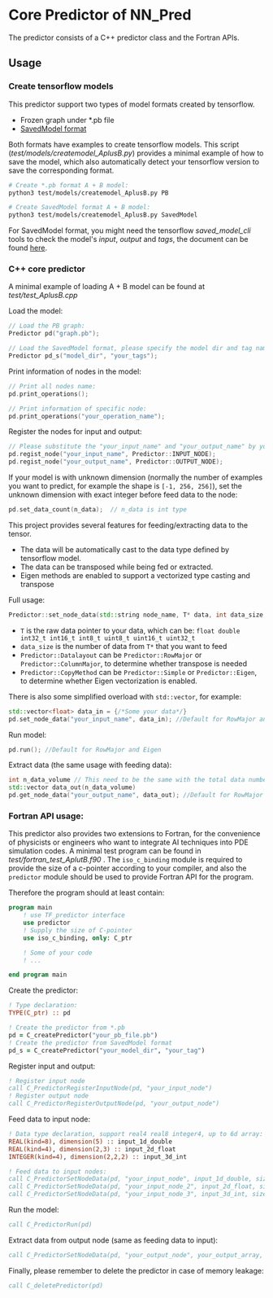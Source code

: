 # Core Predictor of NN_Pred
The predictor consists of a C++ predictor class and the Fortran APIs.

## Usage

### Create tensorflow models
This predictor support two types of model formats created by tensorflow.
- Frozen graph under *.pb file 
- [SavedModel format](https://www.tensorflow.org/guide/saved_model) 

Both formats have examples to create tensorflow models. This script (*test/models/createmodel_AplusB.py*) provides a minimal example of how to save the model, which also automatically detect your tensorflow version to save the corresponding format.
```sh
# Create *.pb format A + B model:
python3 test/models/createmodel_AplusB.py PB

# Create SavedModel format A + B model:
python3 test/models/createmodel_AplusB.py SavedModel
```

For SavedModel format, you might need the tensorflow *saved_model_cli* tools to check the model's *input*, *output* and *tags*, the document can be found [here](https://www.tensorflow.org/guide/saved_model). 

### C++ core predictor
A minimal example of loading A + B model can be found at *test/test_AplusB.cpp*

Load the model:
```c++
// Load the PB graph:
Predictor pd("graph.pb");

// Load the SavedModel format, please specify the model dir and tag name
Predictor pd_s("model_dir", "your_tags");
```

Print information of nodes in the model:
```c++
// Print all nodes name:
pd.print_operations();

// Print information of specific node:
pd.print_operations("your_operation_name");
```

Register the nodes for input and output:
```c++
// Please substitute the "your_input_name" and "your_output_name" by your real node name
pd.regist_node("your_input_name", Predictor::INPUT_NODE);
pd.regist_node("your_output_name", Predictor::OUTPUT_NODE);
```

If your model is with unknown dimension (normally the number of examples you want to predict, for example the shape is `[-1, 256, 256]`), set the unknown dimension with exact integer before feed data to the node:
```c++
pd.set_data_count(n_data);  // n_data is int type 
```

This project provides several features for feeding/extracting data to the tensor.
- The data will be automatically cast to the data type defined by tensorflow model.
- The data can be transposed while being fed or extracted. 
- Eigen methods are enabled to support a vectorized type casting and transpose 

Full usage:

```c++
Predictor::set_node_data(std::string node_name, T* data, int data_size, Predictor::DataLayout, Predictor::CopyMethod)
```

- `T` is the raw data pointer to your data, which can be: 
`float double int32_t int16_t int8_t uint8_t uint16_t uint32_t`
- `data_size` is the number of data from `T*` that you want to feed
- `Predictor::Datalayout` can be `Predictor::RowMajor` or `Predictor::ColumnMajor`, to determine whether transpose is needed
- `Predictor::CopyMethod` can be `Predictor::Simple` or `Predictor::Eigen`, to determine whether Eigen vectorization is enabled.

There is also some simplified overload with `std::vector`, for example:
```c++
std::vector<float> data_in = {/*Some your data*/}
pd.set_node_data("your_input_name", data_in); //Default for RowMajor and Eigen
```

Run model:
```c++
pd.run(); //Default for RowMajor and Eigen
```

Extract data (the same usage with feeding data):
```c++
int n_data_volume // This need to be the same with the total data number of your output data, for example the output node is shape: [3,3,2], then n_data_volume should be 3 * 3 * 2 = 18 
std::vector data_out(n_data_volume)
pd.get_node_data("your_output_name", data_out); //Default for RowMajor and Eigen
```



### Fortran API usage:
This predictor also provides two extensions to Fortran, for the convenience of physicists or engineers who want to integrate AI techniques into PDE simulation codes. A minimal test program can be found in *test/fortran_test_AplutB.f90* . The `iso_c_binding` module is required to provide the size of a c-pointer according to your compiler, and also the `predictor` module should be used to provide Fortran API for the program. 

Therefore the program should at least contain:
```fortran
program main
    ! use TF_predictor interface
    use predictor
    ! Supply the size of C-pointer
    use iso_c_binding, only: C_ptr

    ! Some of your code
    ! ...

end program main
```

Create the predictor:
```fortran
! Type declaration:
TYPE(C_ptr) :: pd

! Create the predictor from *.pb
pd = C_createPredictor("your_pb_file.pb")
! Create the predictor from SavedModel format
pd_s = C_createPredictor("your_model_dir", "your_tag")
```

Register input and output:
```fortran
! Register input node
call C_PredictorRegisterInputNode(pd, "your_input_node")
! Register output node
call C_PredictorRegisterOutputNode(pd, "your_output_node")
```

Feed data to input node:
```fortran
! Data type declaration, support real4 real8 integer4, up to 6d array:
REAL(kind=8), dimension(5) :: input_1d_double
REAL(kind=4), dimension(2,3) :: input_2d_float
INTEGER(kind=4), dimension(2,2,2) :: input_3d_int

! Feed data to input nodes:
call C_PredictorSetNodeData(pd, "your_input_node", input_1d_double, size(input_1d_double))
call C_PredictorSetNodeData(pd, "your_input_node_2", input_2d_float, size(input_2d_float))
call C_PredictorSetNodeData(pd, "your_input_node_3", input_3d_int, size(input_3d_int))
```
Run the model:
```fortran
call C_PredictorRun(pd)
```

Extract data from output node (same as feeding data to input):

```fortran
call C_PredictorSetNodeData(pd, "your_output_node", your_output_array, size(your_output_array))
```

Finally, please remember to delete the predictor in case of memory leakage:
 ```fortran
call C_deletePredictor(pd)
```


